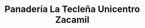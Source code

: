 ---
title: "Panadería La Tecleña Unicentro Zacamil"
url: /mejicanos/panaderia-la-teclena-unicentro-zacamil/
shop: panadería
---